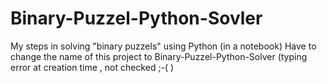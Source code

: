 # Binary-Puzzel-Python-Sovler
My steps in solving "binary puzzels" using Python (in a notebook)
Have to change the name of this project to Binary-Puzzel-Python-Solver
(typing error at creation time , not checked ;-( )
